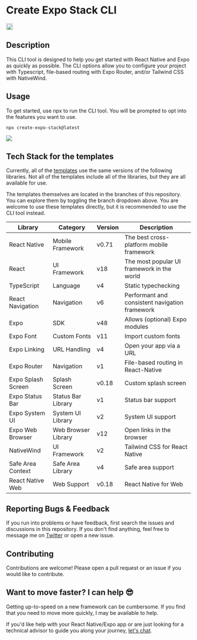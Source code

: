 # Create Expo Stack CLI

<a href="https://badge.fury.io/js/create-expo-stack"><img src="https://badge.fury.io/js/create-expo-stack.svg" alt="npm version" height="18"></a>

## Description

This CLI tool is designed to help you get started with React Native and Expo as quickly as possible. The CLI options allow you to configure your project with Typescript, file-based routing with Expo Router, and/or Tailwind CSS with NativeWind.

## Usage

To get started, use npx to run the CLI tool. You will be prompted to opt into the features you want to use.

`npx create-expo-stack@latest`

![](https://github.com/danstepanov/create-expo-stack/assets/5482800/e516cf1a-81cf-4876-a212-d9a156071a2f)

## Tech Stack for the templates

Currently, all of the [templates](https://github.com/danstepanov/create-expo-stack) use the same versions of the following libraries. Not all of the templates include all of the libraries, but they are all available for use.

The templates themselves are located in the branches of this repository. You can explore them by toggling the branch dropdown above. You are welcome to use these templates directly, but it is recommended to use the CLI tool instead.

| Library            | Category            | Version | Description                                    |
| ------------------ | ------------------- | ------- | ---------------------------------------------- |
| React Native       | Mobile Framework    | v0.71   | The best cross-platform mobile framework       |
| React              | UI Framework        | v18     | The most popular UI framework in the world     |
| TypeScript         | Language            | v4      | Static typechecking                            |
| React Navigation   | Navigation          | v6      | Performant and consistent navigation framework |
| Expo               | SDK                 | v48     | Allows (optional) Expo modules                 |
| Expo Font          | Custom Fonts        | v11     | Import custom fonts                            |
| Expo Linking       | URL Handling        | v4      | Open your app via a URL                        |
| Expo Router        | Navigation          | v1      | File-based routing in React-Native             |
| Expo Splash Screen | Splash Screen       | v0.18   | Custom splash screen                           |
| Expo Status Bar    | Status Bar Library  | v1      | Status bar support                             |
| Expo System UI     | System UI Library   | v2      | System UI support                              |
| Expo Web Browser   | Web Browser Library | v12     | Open links in the browser                      |
| NativeWind         | UI Framework        | v2      | Tailwind CSS for React Native                  |
| Safe Area Context  | Safe Area Library   | v4      | Safe area support                              |
| React Native Web   | Web Support         | v0.18   | React Native for Web                           |

## Reporting Bugs & Feedback

If you run into problems or have feedback, first search the issues and discussions in this repository. If you don't find anything, feel free to message me on [Twitter](https://twitter.com/danstepanov) or open a new issue.

## Contributing

Contributions are welcome! Please open a pull request or an issue if you would like to contribute.

## Want to move faster? I can help 😎

Getting up-to-speed on a new framework can be cumbersome. If you find that you need to move more quickly, I may be available to help.

If you'd like help with your React Native/Expo app or are just looking for a technical advisor to guide you along your journey, [let's chat](https://twitter.com/danstepanov).
